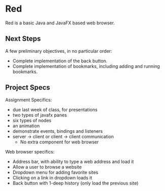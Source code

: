 # Red
 
Red is a basic Java and JavaFX based web browser.

## Next Steps

A few preliminary objectives, in no particular order:

 - Complete implementation of the back button.
 - Complete implementation of bookmarks, including adding and running bookmarks.

## Project Specs

Assignment Specifics:

 - due last week of class, for presentations
 - two types of javafx panes
 - six types of nodes
 - an animation
 - demonstrate events, bindings and listeners
 - server -> client or client -> client communication
      - No extra component for web browser

 Web browser specifics:
 
 - Address bar, with ability to type a web address and load it
 - Allow a user to browse a website
 - Dropdown menu for adding favorite sites
 - Clicking on a link in dropdown loads it
 - Back button with 1-deep history (only load the previous site)